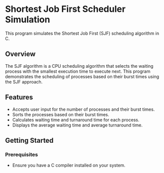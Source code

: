 # Shortest Job First Scheduler Simulation

This program simulates the Shortest Job First (SJF) scheduling algorithm in C.

## Overview

The SJF algorithm is a CPU scheduling algorithm that selects the waiting process with the smallest execution time to execute next. This program demonstrates the scheduling of processes based on their burst times using the SJF approach.

## Features

- Accepts user input for the number of processes and their burst times.
- Sorts the processes based on their burst times.
- Calculates waiting time and turnaround time for each process.
- Displays the average waiting time and average turnaround time.

## Getting Started

### Prerequisites

- Ensure you have a C compiler installed on your system.


